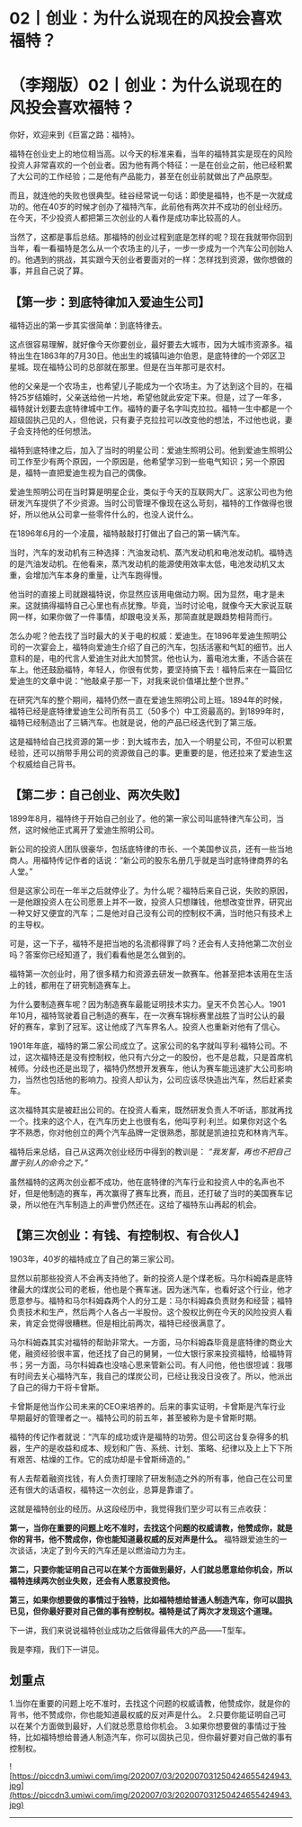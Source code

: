 # 02丨创业：为什么说现在的风投会喜欢福特？

# （李翔版）02丨创业：为什么说现在的风投会喜欢福特？

你好，欢迎来到《巨富之路：福特》。

福特在创业史上的地位相当高。以今天的标准来看，当年的福特其实是现在的风险投资人非常喜欢的一个创业者。因为他有两个特征：一是在创业之前，他已经积累了大公司的工作经验；二是他有产品能力，甚至在创业前就做出了产品原型。

而且，就连他的失败也很典型。硅谷经常说一句话：即使是福特，也不是一次就成功的。他在40岁的时候才创办了福特汽车，此前他有两次并不成功的创业经历。在今天，不少投资人都把第三次创业的人看作是成功率比较高的人。

当然了，这都是事后总结。那福特的创业过程到底是怎样的呢？现在我就带你回到当年，看一看福特是怎么从一个农场主的儿子，一步一步成为一个汽车公司创始人的。他遇到的挑战，其实跟今天创业者要面对的一样：怎样找到资源，做你想做的事，并且自己说了算。

## 【第一步：到底特律加入爱迪生公司】

福特迈出的第一步其实很简单：到底特律去。

这点很容易理解，就好像今天你要创业，最好要去大城市，因为大城市资源多。福特出生在1863年的7月30日。他出生的城镇叫迪尔伯恩，是底特律的一个郊区卫星城。现在福特公司的总部就在那里。但是在当年那可是农村。

他的父亲是一个农场主，也希望儿子能成为一个农场主。为了达到这个目的，在福特25岁结婚时，父亲送给他一片地，希望他就此安定下来。但是，过了一年多，福特就计划要去底特律城中工作。福特的妻子名字叫克拉拉。福特一生中都是一个超级固执己见的人，但他说，只有妻子克拉拉可以改变他的想法，不过他也说，妻子会支持他的任何想法。

福特到底特律之后，加入了当时的明星公司：爱迪生照明公司。他到爱迪生照明公司工作至少有两个原因，一个原因是，他希望学习到一些电气知识；另一个原因是，福特一直把爱迪生视为自己的偶像。

爱迪生照明公司在当时算是明星企业，类似于今天的互联网大厂。这家公司也为他研发汽车提供了不少资源。当时公司管理不像现在这么苛刻，福特的工作做得也很好，所以他从公司拿一些零件什么的，也没人说什么。

在1896年6月的一个凌晨，福特敲敲打打做出了自己的第一辆汽车。

当时，汽车的发动机有三种选择：汽油发动机、蒸汽发动机和电池发动机。福特选的是汽油发动机。在他看来，蒸汽发动机的能源使用效率太低，电池发动机又太重，会增加汽车本身的重量，让汽车跑得慢。

他当时的直接上司就跟福特说，你显然应该用电做动力啊。因为显然，电才是未来。这就搞得福特自己心里也有点犹豫。毕竟，当时讨论电，就像今天大家说互联网一样，如果你做了一件事情，却跟电没关系，那简直就是跟趋势相背而行。

怎么办呢？他去找了当时最大的关于电的权威：爱迪生。在1896年爱迪生照明公司的一次宴会上，福特向爱迪生介绍了自己的汽车，包括活塞和气缸的细节。出人意料的是，电的代言人爱迪生对此大加赞赏。他也认为，蓄电池太重，不适合装在车上。他还鼓励福特，年轻人，你很有优势，要坚持搞下去！福特后来在一篇回忆爱迪生的文章中说：“他敲桌子那一下，对我来说价值堪比整个世界。”

在研究汽车的整个期间，福特仍然一直在爱迪生照明公司上班。1894年的时候，福特已经是底特律爱迪生公司所有员工（50多个）中工资最高的。到1899年时，福特已经制造出了三辆汽车。也就是说，他的产品已经迭代到了第三版。

这是福特给自己找资源的第一步：到大城市去，加入一个明星公司，不但可以积累经验，还可以捎带手用公司的资源做自己的事。更重要的是，他还拉来了爱迪生这个权威给自己背书。

## 【第二步：自己创业、两次失败】

1899年8月，福特终于开始自己创业了。他的第一家公司叫底特律汽车公司，当然，这时候他正式离开了爱迪生照明公司。

新公司的投资人团队很豪华，包括底特律的市长、一个美国参议员，还有一些当地商人。用福特传记作者的话说：“新公司的股东名册几乎就是当时底特律商界的名人堂。”

但是这家公司在一年半之后就停业了。为什么呢？福特后来自己说，失败的原因，一是他跟投资人在公司愿景上并不一致，投资人只想赚钱，他想改变世界，研究出一种又好又便宜的汽车；二是他对自己没有公司的控制权不满，当时他只有技术上的主导权。

可是，这一下子，福特不是把当地的名流都得罪了吗？还会有人支持他第二次创业吗？答案你已经知道了，我们看看他是怎么做到的。

福特第一次创业时，用了很多精力和资源去研发一款赛车。他甚至把本该用在生活上的钱，都用在了研究制造赛车上。

为什么要制造赛车呢？因为制造赛车最能证明技术实力。皇天不负苦心人。1901年10月，福特驾驶着自己制造的赛车，在一次赛车锦标赛里战胜了当时公认的最好的赛车，拿到了冠军。这让他成了汽车界名人。投资人也重新对他有了信心。

1901年年底，福特的第二家公司成立了。这家公司的名字就叫亨利·福特公司。不过，这次福特还是没有控制权，他只有六分之一的股份，也不是总裁，只是首席机械师。分歧也还是出现了，福特仍然想开发赛车，他认为赛车能迅速扩大公司影响力，当然也包括他的影响力。投资人却认为，公司应该尽快造出汽车，然后赶紧卖车。

这次福特其实是被赶出公司的。在投资人看来，既然研发负责人不听话，那就再找一个。找来的这个人，在汽车历史上也很有名，他叫亨利·利兰。如果你对这个名字不熟悉，你对他创立的两个汽车品牌一定很熟悉，那就是凯迪拉克和林肯汽车。

福特后来总结，自己从这两次创业经历中得到的教训是： *“我发誓，再也不把自己置于别人的命令之下。”*

虽然福特的这两次创业都不成功，他在底特律的汽车行业和投资人中的名声也不好，但是他制造的赛车，再次赢得了赛车比赛，而且，还打破了当时的美国赛车记录，所以他在汽车制造上的声誉仍然还在。这给了福特东山再起的机会。

## 【第三次创业：有钱、有控制权、有合伙人】

1903年，40岁的福特成立了自己的第三家公司。

显然以前那些投资人不会再支持他了。新的投资人是个煤老板。马尔科姆森是底特律最大的煤炭公司的老板，他也是个赛车迷。因为迷汽车，也看好这个行业，他才愿意参与。福特和马尔科姆森两个人的分工是：马尔科姆森负责财务和经营；福特负责技术和生产，然后两个人各占一半股份。这个股权比例在今天的风险投资人看来，肯定会觉得很糟糕。但是相比前两次，福特已经很满意了。

马尔科姆森其实对福特的帮助非常大。一方面，马尔科姆森毕竟是底特律的商业大佬，融资经验很丰富，他还找了自己的舅舅，一位大银行家来投资福特，给福特背书；另一方面，马尔科姆森也没啥心思来管新公司。有人问他，他也很坦诚：我哪有时间去关心福特汽车，我自己的煤炭公司，已经让我没日没夜了。所以，他派出了自己的得力干将卡曾斯。

卡曾斯是他当作公司未来的CEO来培养的。后来的事实证明，卡曾斯是汽车行业早期最好的管理者之一。福特公司的前五年，甚至被称为是卡曾斯时期。

福特的传记作者就说：“汽车的成功或许是福特的功劳。但公司这台复杂得多的机器，生产的是收益和成本、规划和广告、系统、计划、策略、纪律以及上上下下所有艰苦、枯燥的工作。它的成功却是卡曾斯缔造的。”

有人去帮着融资找钱，有人负责打理除了研发制造之外的所有事，他自己在公司里还有很大的话语权，福特这一次创业，总算是靠谱了。

这就是福特创业的经历。从这段经历中，我觉得我们至少可以有三点收获：

 **第一，当你在重要的问题上吃不准时，去找这个问题的权威请教，他赞成你，就是你的背书，他不赞成你，你也能知道最权威的反对声是什么。** 福特跟爱迪生的一次谈话，决定了到今天的汽车还是以燃油动力为主。

 **第二，只要你能证明自己可以在某个方面做到最好，人们就总愿意给你机会，所以福特连续两次创业失败，还会有人愿意投资他。**

 **第三，如果你想要做的事情过于独特，比如福特想给普通人制造汽车，你可以固执已见，但你最好要对自己做的事有控制权。福特是试了两次才发现这个道理。**

下一讲，我们来说说福特创业成功之后做得最伟大的产品——T型车。

我是李翔，我们下一讲见。

## 划重点

1.当你在重要的问题上吃不准时，去找这个问题的权威请教，他赞成你，就是你的背书，他不赞成你，你也能知道最权威的反对声是什么。
2.只要你能证明自己可以在某个方面做到最好，人们就总愿意给你机会。
3.如果你想要做的事情过于独特，比如福特想给普通人制造汽车，你可以固执己见，但你最好要对自己做的事有控制权。


![https://piccdn3.umiwi.com/img/202007/03/202007031250424655424943.jpg](https://piccdn3.umiwi.com/img/202007/03/202007031250424655424943.jpg)

---
